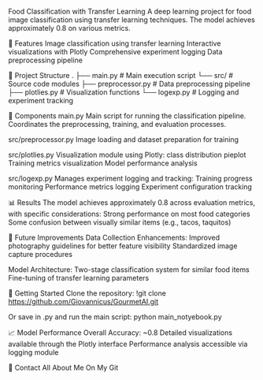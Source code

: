 Food Classification with Transfer Learning
A deep learning project for food image classification using transfer learning techniques. The model achieves approximately 0.8 on various metrics.


🌟 Features
Image classification using transfer learning
Interactive visualizations with Plotly
Comprehensive experiment logging
Data preprocessing pipeline


📁 Project Structure
.
├── main.py              # Main execution script
└── src/                 # Source code modules
    ├── preprocessor.py  # Data preprocessing pipeline
    ├── plotlies.py     # Visualization functions
    └── logexp.py       # Logging and experiment tracking

🔧 Components
main.py
Main script for running the classification pipeline. Coordinates the preprocessing, training, and evaluation processes.

src/preprocessor.py
Image loading and dataset preparation for training

src/plotlies.py
Visualization module using Plotly:
    class distribution pieplot
    Training metrics visualization
    Model performance analysis

src/logexp.py
Manages experiment logging and tracking:
    Training progress monitoring
    Performance metrics logging
    Experiment configuration tracking


📊 Results
The model achieves approximately 0.8 across evaluation metrics, with specific considerations:
    Strong performance on most food categories
    Some confusion between visually similar items (e.g., tacos, taquitos)


🔄 Future Improvements
Data Collection Enhancements:
Improved photography guidelines for better feature visibility
Standardized image capture procedures

Model Architecture:
Two-stage classification system for similar food items
Fine-tuning of transfer learning parameters


🚀 Getting Started
Clone the repository:
!git clone https://github.com/Giovannicus/GourmetAI.git

Or save in .py and run the main script:
python main_notyebook.py


📈 Model Performance
Overall Accuracy: ~0.8
Detailed visualizations available through the Plotly interface
Performance analysis accessible via logging module

👥 Contact
All About Me On My Git
